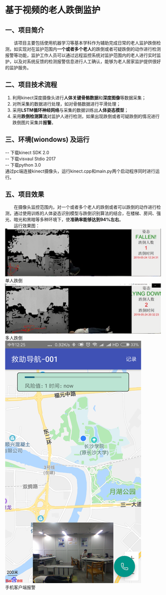 # 基于视频的老人跌倒监护

## 一、项目简介
&emsp;&emsp;该项目主要包括使用机器学习等基本学科作为辅助完成日常的老人监护跌倒检测，如实现对在监护范围内**一个或者多个老人**的跌倒或者可疑跌倒的动作进行检测报警等功能，监护工作人员可以通过远程监控系统对监护范围内的老人进行实时监护，以及对系统反馈的检测报警信息进行人工确认，能够为老人居家监护提供很好的监护服务。

## 二、项目技术流程
1. 利用kinect深度摄像头进行**人体关键骨骼数据**和**深度图像**等数据采集；
2. 对所采集的数据进行处理，如对骨骼数据进行平滑处理；
3. 采用**LSTM循环神经网络**与采集的数据训练出**人体姿态模型**；
4. 采用**跌倒检测算法**对监护人进行检测，如果出现跌倒或者可疑跌倒的情况进行跌倒图片采集并**报警**。


## 三、环境(wiondows) 及运行 
-- 下载kinect SDK 2.0      
-- 下载visvaul Stdio 2017  
-- 下载python 3.0  
通过pc端连接kinect摄像头，运行kinect.cpp和main.py两个启动程序同时进行运行。


## 五、项目效果

&emsp;&emsp;在摄像头监控范围内，对一个或者多个老人的跌倒或者可以跌倒的动作进行检测，通过使用训练的人体姿态识别模型与跌倒识别算法的结合，在楼梯、房间、强光、暗光和黑暗等多种环境下，使**准确率能够达到94%左右**。  
&emsp;&emsp;运行效果图：
![Image text](1.png)  
单人跌倒  
![Image text](2.png)  
多人跌倒  
![Image text](baojin.png)  
手机客户端报警  






